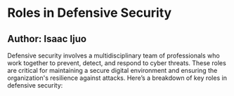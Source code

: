 <!DOCTYPE html>
<html lang="en">
<head>
<meta charset="UTF-8">
<meta name="viewport" content="width=device-width, initial-scale=1.0">
<meta name="title" content="Roles in Defensive Security">
<meta name="description" content="An in-depth exploration of key roles in defensive security to protect organizations against cyber threats.">
<meta name="keywords" content="Defensive Security, Cybersecurity Roles, Security Analyst, SOC Manager, Malware Analyst, Threat Intelligence, Incident Responder">
<meta name="author" content="Isaac Ijuo">
</head>
<body>
<h1>Roles in Defensive Security</h1>
<h2> Author: Isaac Ijuo </h2>
<p>Defensive security involves a multidisciplinary team of professionals who work together to prevent, detect, and respond to cyber threats. These roles are critical for maintaining a secure digital environment and ensuring the organization's resilience against attacks. Here’s a breakdown of key roles in defensive security:</p>

    